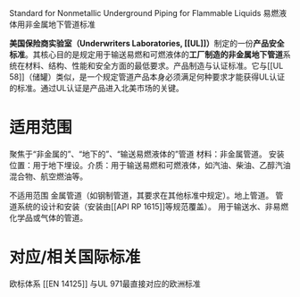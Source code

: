 Standard for Nonmetallic Underground Piping for Flammable Liquids
易燃液体用非金属地下管道标准


​**​美国保险商实验室（Underwriters Laboratories, [[UL]]）​**​ 制定的一份​**​产品安全标准​**​。其核心目的是规定用于输送易燃和可燃液体的​**​工厂制造的非金属地下管道​**​系统在材料、结构、性能和安全方面的最低要求。​​产品制造与认证标准​​。它与[[UL 58]]（储罐）类似，是一个规定管道产品本身必须满足何种要求才能获得UL认证的标准。通过UL认证是产品进入北美市场的关键。


# 适用范围

聚焦于“非金属的”、“地下的”、“输送易燃液体的”管道
​​材料​​：​​非金属​​管道。
安装位置​​：用于​​地下埋设​​。
​​介质​​：用于输送​​易燃和可燃液体​​，如汽油、柴油、乙醇汽油混合物、航空燃油等。

​​不适用范围​​
​​金属管道​​（如钢制管道，其要求在其他标准中规定）。
​​地上管道​​。
管道系统的​​设计​​和​​安装​​（安装由[[API RP 1615]]等规范覆盖）。
用于输送水、非易燃化学品或气体的管道。

# 对应/相关国际标准

欧标体系
[[EN 14125]] 与UL 971最直接对应的欧洲标准​​

